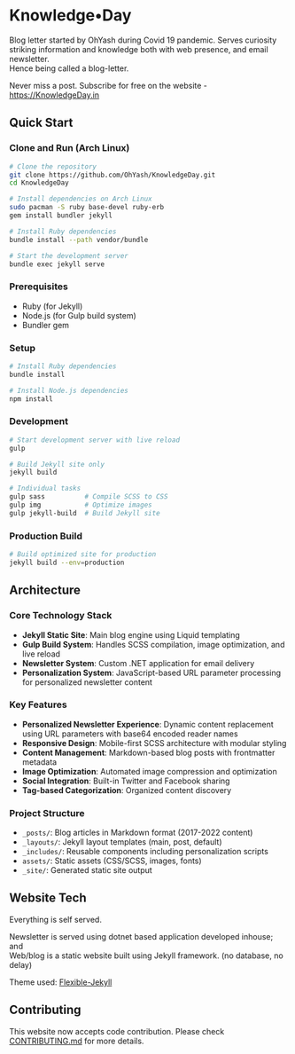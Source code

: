 # Knowledge•Day

Blog letter started by OhYash during Covid 19 pandemic. Serves curiosity striking information and knowledge both with web presence, and email newsletter.  
Hence being called a blog-letter.

Never miss a post. Subscribe for free on the website - https://KnowledgeDay.in

## Quick Start

### Clone and Run (Arch Linux)
```bash
# Clone the repository
git clone https://github.com/OhYash/KnowledgeDay.git
cd KnowledgeDay

# Install dependencies on Arch Linux
sudo pacman -S ruby base-devel ruby-erb
gem install bundler jekyll

# Install Ruby dependencies
bundle install --path vendor/bundle

# Start the development server
bundle exec jekyll serve
```

### Prerequisites
- Ruby (for Jekyll)
- Node.js (for Gulp build system)
- Bundler gem

### Setup
```bash
# Install Ruby dependencies
bundle install

# Install Node.js dependencies  
npm install
```

### Development
```bash
# Start development server with live reload
gulp

# Build Jekyll site only
jekyll build

# Individual tasks
gulp sass          # Compile SCSS to CSS
gulp img           # Optimize images
gulp jekyll-build  # Build Jekyll site
```

### Production Build
```bash
# Build optimized site for production
jekyll build --env=production
```

## Architecture

### Core Technology Stack
- **Jekyll Static Site**: Main blog engine using Liquid templating
- **Gulp Build System**: Handles SCSS compilation, image optimization, and live reload
- **Newsletter System**: Custom .NET application for email delivery
- **Personalization System**: JavaScript-based URL parameter processing for personalized newsletter content

### Key Features
- **Personalized Newsletter Experience**: Dynamic content replacement using URL parameters with base64 encoded reader names
- **Responsive Design**: Mobile-first SCSS architecture with modular styling
- **Content Management**: Markdown-based blog posts with frontmatter metadata
- **Image Optimization**: Automated image compression and optimization
- **Social Integration**: Built-in Twitter and Facebook sharing
- **Tag-based Categorization**: Organized content discovery

### Project Structure
- `_posts/`: Blog articles in Markdown format (2017-2022 content)
- `_layouts/`: Jekyll layout templates (main, post, default)
- `_includes/`: Reusable components including personalization scripts
- `assets/`: Static assets (CSS/SCSS, images, fonts)
- `_site/`: Generated static site output

## Website Tech

Everything is self served.

Newsletter is served using dotnet based application developed inhouse; and  
Web/blog is a static website built using Jekyll framework. (no database, no delay)  

Theme used: [Flexible-Jekyll](Flexible-Jekyll)

## Contributing

This website now accepts code contribution. Please check [CONTRIBUTING.md](/CONTRIBUTING.md) for more details.
